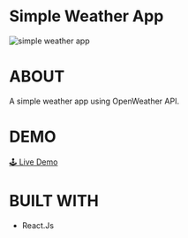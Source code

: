 # Simple Weather App
![simple weather app](https://user-images.githubusercontent.com/87571337/211819229-0a674b44-d88b-4843-9b1e-083831b415d9.png)

# ABOUT
A simple weather app using OpenWeather API.

# DEMO
<a href="https://pig-game-nox.netlify.app/" target="_blank">🕹 Live Demo</a>

# BUILT WITH
- React.Js
